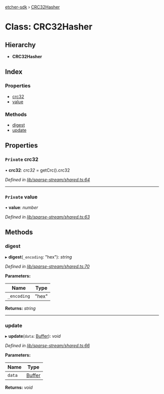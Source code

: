 [etcher-sdk](../README.md) › [CRC32Hasher](crc32hasher.md)

# Class: CRC32Hasher

## Hierarchy

* **CRC32Hasher**

## Index

### Properties

* [crc32](crc32hasher.md#private-crc32)
* [value](crc32hasher.md#private-value)

### Methods

* [digest](crc32hasher.md#digest)
* [update](crc32hasher.md#update)

## Properties

### `Private` crc32

• **crc32**: *crc32* = getCrc().crc32

*Defined in [lib/sparse-stream/shared.ts:64](https://github.com/balena-io-modules/etcher-sdk/blob/e5355bd/lib/sparse-stream/shared.ts#L64)*

___

### `Private` value

• **value**: *number*

*Defined in [lib/sparse-stream/shared.ts:63](https://github.com/balena-io-modules/etcher-sdk/blob/e5355bd/lib/sparse-stream/shared.ts#L63)*

## Methods

###  digest

▸ **digest**(`_encoding`: "hex"): *string*

*Defined in [lib/sparse-stream/shared.ts:70](https://github.com/balena-io-modules/etcher-sdk/blob/e5355bd/lib/sparse-stream/shared.ts#L70)*

**Parameters:**

Name | Type |
------ | ------ |
`_encoding` | "hex" |

**Returns:** *string*

___

###  update

▸ **update**(`data`: [Buffer](../interfaces/alignedlockablebuffer.md#buffer)): *void*

*Defined in [lib/sparse-stream/shared.ts:66](https://github.com/balena-io-modules/etcher-sdk/blob/e5355bd/lib/sparse-stream/shared.ts#L66)*

**Parameters:**

Name | Type |
------ | ------ |
`data` | [Buffer](../interfaces/alignedlockablebuffer.md#buffer) |

**Returns:** *void*
